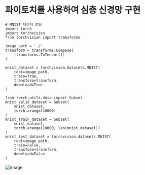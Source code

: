 # 파이토치를 사용하여 심층 신경망 구현

```
# MNIST 데이터 로딩
import torch
import torchvision
from torchvision import transforms

image_path = './'
transform = transforms.Compose(
    [transforms.ToTensor()]
)

mnist_dataset = torchvision.datasets.MNIST(
    root=image_path,
    train=True,
    transform=transform,
    download=True
)

from torch.utils.data import Subset
mnist_valid_dataset = Subset(
    mnist_dataset,
    torch.arange(10000)
)
mnist_train_dataset = Subset(
    mnist_dataset, 
    torch.arange(10000, len(mnist_dataset))
)
mnist_test_dataset = torchvision.datasets.MNIST(
    root=image_path,
    train=False,
    transform=transform,
    download=False
)
```
![image](https://github.com/user-attachments/assets/cdd5b9c8-27ee-41d8-a61f-d6388efcbcd4)

